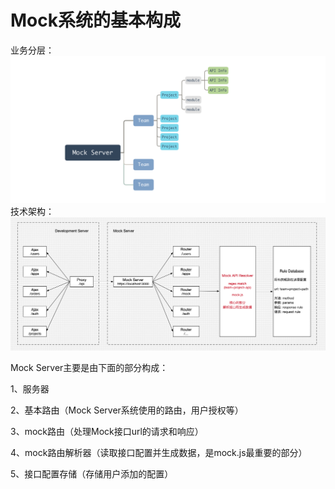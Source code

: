 # Mock系统的基本构成

业务分层：![](/assets/mocker-server-service.png)技术架构：![](/assets/mock-system.png)

Mock Server主要是由下面的部分构成：

1、服务器

2、基本路由（Mock Server系统使用的路由，用户授权等）

3、mock路由（处理Mock接口url的请求和响应）

4、mock路由解析器（读取接口配置并生成数据，是mock.js最重要的部分）

5、接口配置存储（存储用户添加的配置）

